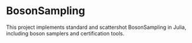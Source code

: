 # BosonSampling

This project implements standard and scattershot BosonSampling in Julia, including boson samplers and certification tools.
